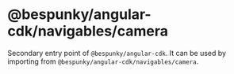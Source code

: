 # @bespunky/angular-cdk/navigables/camera

Secondary entry point of `@bespunky/angular-cdk`. It can be used by importing from `@bespunky/angular-cdk/navigables/camera`.
